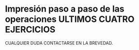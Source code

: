 # Impresión paso a paso de las operaciones ULTIMOS CUATRO EJERCICIOS




CUALQUIER DUDA CONTACTARSE EN LA BREVEDAD.




